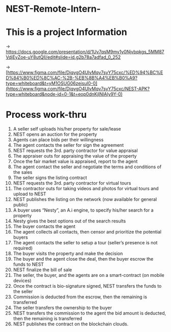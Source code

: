 # NEST-Remote-Intern-

# This is a project Information

 -> https://docs.google.com/presentation/d/1Uv7qsM9my1y0Njvbpkgs_5MM87VdjEyZoe-uY8utQlI/edit#slide=id.g2b78a7adfad_0_252 

 -> [https://www.figma.com/file/DjqvgO4UlvMqv7syY75cxc/%ED%94%BC%ED%84%B0%ED%8C%AC-%2B-%EB%8B%A4%EB%B0%A9?type=whiteboard&t=yM1OSUG06zeisuI0-0](https://www.figma.com/file/DjqvgO4UlvMqv7syY75cxc/NEST-APK?type=whiteboard&node-id=0-1&t=eop0dnKjINlAIy9Y-0)

# Process work-thru
1. A seller self uploads his/her property for sale/lease
2. NEST opens an auction for the property
3. Agents can place bids per their willingness
4. The agent contacts the seller for sign the agreement
5. NEST requests the 3rd. party contractor for value appraisal
6. The appraiser outs for appraising the value of the property
7. Once the fair market value is appraised, report to the agent
8. The agent contact the seller and negotiate the terms and conditions of the sales
9. The seller signs the listing contract
10. NEST requests the 3rd. party contractor for virtual tours
11. The contractor outs for taking videos and photos for virtual tours and upload to NEST
12. NEST publishes the listing on the network (now available for general public)
13. A buyer uses “Nesty”, an A.i engine, to specify his/her search for a property
14. Nesty gives the best options out of the search results
15. The buyer contacts the agent
16. The agent collects all contacts, then censor and prioritize the potential buyers
17. The agent contacts the seller to setup a tour (seller’s presence is not required)
18. The buyer visits the property and make the decision
19. The buyer and the agent close the deal, then the buyer escrow the funds to NEST
20. NEST finalize the bill of sale
21. The seller, the buyer, and the agents are on a smart-contract (on mobile devices)
22. Once the contract is bio-signature signed, NEST transfers the funds to the seller
23. Commission is deducted from the escrow, then the remaining is transferred
24. The seller transfers the ownership to the buyer
25. NEST transfers the commission to the agent the bid amount is deducted, then the remaining is transferred
26. NEST publishes the contract on the blockchain clouds.
